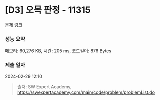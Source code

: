 # [D3] 오목 판정 - 11315 

[문제 링크](https://swexpertacademy.com/main/code/problem/problemDetail.do?contestProbId=AXaSUPYqPYMDFASQ) 

### 성능 요약

메모리: 60,276 KB, 시간: 205 ms, 코드길이: 876 Bytes

### 제출 일자

2024-02-29 12:10



> 출처: SW Expert Academy, https://swexpertacademy.com/main/code/problem/problemList.do